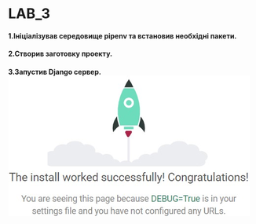 # LAB_3
#### 1.Ініціалізував середовище pipenv та встановив необхідні пакети.
#### 2.Створив заготовку проекту.
#### 3.Запустив Django сервер. ![Image alt](image/1.jpg)

